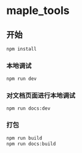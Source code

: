 # maple_tools

## 开始

```sh
npm install
```

### 本地调试

```sh
npm run dev
```

### 对文档页面进行本地调试

```shell
npm run docs:dev
```

### 打包

```sh
npm run build
npm run docs:build
```
